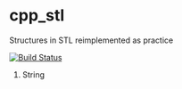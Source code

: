 # cpp_stl
Structures in STL reimplemented as practice

[![Build Status](https://travis-ci.org/jwoos/cpp_stl.svg?branch=master)](https://travis-ci.org/jwoos/cpp_stl)

1. String
